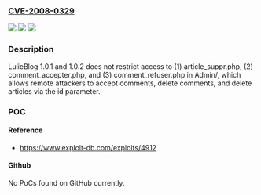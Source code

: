 ### [CVE-2008-0329](https://cve.mitre.org/cgi-bin/cvename.cgi?name=CVE-2008-0329)
![](https://img.shields.io/static/v1?label=Product&message=n%2Fa&color=blue)
![](https://img.shields.io/static/v1?label=Version&message=n%2Fa&color=blue)
![](https://img.shields.io/static/v1?label=Vulnerability&message=n%2Fa&color=brighgreen)

### Description

LulieBlog 1.0.1 and 1.0.2 does not restrict access to (1) article_suppr.php, (2) comment_accepter.php, and (3) comment_refuser.php in Admin/, which allows remote attackers to accept comments, delete comments, and delete articles via the id parameter.

### POC

#### Reference
- https://www.exploit-db.com/exploits/4912

#### Github
No PoCs found on GitHub currently.

